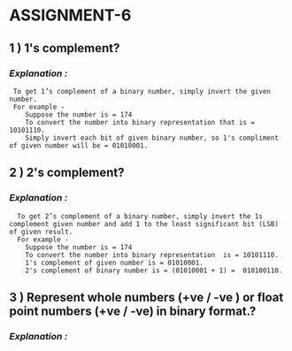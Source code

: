 # ASSIGNMENT-6 #

## 1 ) **1's complement?**
### ***Explanation :*** ###
     To get 1’s complement of a binary number, simply invert the given number.
     For example -
        Suppose the number is = 174
        To convert the number into binary representation that is = 10101110.
        Simply invert each bit of given binary number, so 1's compliment of given number will be = 01010001.
     

## 2 ) **2's complement?**
### ***Explanation :*** ###
      To get 2’s complement of a binary number, simply invert the 1s complement given number and add 1 to the least significant bit (LSB) of given result.
      For example -
        Suppose the number is = 174
        To convert the number into binary representation  is = 10101110.
        1's complement of given number is = 01010001.
        2's complement of binary number is = (01010001 + 1) =  010100110.
           

## 3 ) **Represent whole numbers (+ve / -ve ) or float point numbers (+ve / -ve) in binary format.?**
### ***Explanation :*** ###
